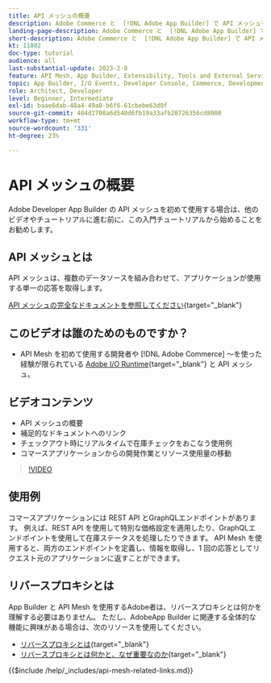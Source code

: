 ```yaml
---
title: API メッシュの概要
description: Adobe Commerce と  [!DNL Adobe App Builder] で API メッシュを使用する方法について説明します。Adobe App Builder のインストール、プロジェクトの操作、GraphQL リバースプロキシの作成などについて説明します。
landing-page-description: Adobe Commerce と  [!DNL Adobe App Builder] で API メッシュを使用する方法について説明します。Adobe IO のインストール、プロジェクトの操作、graphql リバースプロキシの作成などについて説明します。
short-description: Adobe Commerce と  [!DNL Adobe App Builder] で API メッシュを使用する方法について説明します。Adobe IO のインストール、プロジェクトの操作、graphql リバースプロキシの作成などについて説明します。
kt: 11802
doc-type: tutorial
audience: all
last-substantial-update: 2023-2-8
feature: API Mesh, App Builder, Extensibility, Tools and External Services, Backend Development
topic: App Builder, I/O Events, Developer Console, Commerce, Development, Integrations
role: Architect, Developer
level: Beginner, Intermediate
exl-id: baae6dab-48a4-49a0-b6f6-61cbebe63d0f
source-git-commit: 404d2708a6d540d6fb19a33afb20726356cd8000
workflow-type: tm+mt
source-wordcount: '331'
ht-degree: 23%

---
```


# API メッシュの概要

Adobe Developer App Builder の API メッシュを初めて使用する場合は、他のビデオやチュートリアルに進む前に、この入門チュートリアルから始めることをお勧めします。

## API メッシュとは

API メッシュは、複数のデータソースを組み合わせて、アプリケーションが使用する単一の応答を取得します。

[API メッシュの完全なドキュメントを参照してください](https://developer.adobe.com/graphql-mesh-gateway/gateway/overview/){target="_blank"}

## このビデオは誰のためのものですか？

* API Mesh を初めて使用する開発者や [!DNL Adobe Commerce] ～を使った経験が限られている [Adobe I/O Runtime](https://developer.adobe.com/runtime/docs/guides/overview/){target="_blank"} と API メッシュ。

## ビデオコンテンツ

* API メッシュの概要
* 補足的なドキュメントへのリンク
* チェックアウト時にリアルタイムで在庫チェックをおこなう使用例
* コマースアプリケーションからの開発作業とリソース使用量の移動

>[!VIDEO](https://video.tv.adobe.com/v/3417534?quality=12&learn=on)

## 使用例

コマースアプリケーションには REST API とGraphQLエンドポイントがあります。 例えば、REST API を使用して特別な価格設定を適用したり、GraphQLエンドポイントを使用して在庫ステータスを処理したりできます。 API Mesh を使用すると、両方のエンドポイントを定義し、情報を取得し、1 回の応答としてリクエスト元のアプリケーションに返すことができます。

## リバースプロキシとは

App Builder と API Mesh を使用するAdobe者は、リバースプロキシとは何かを理解する必要はありません。 ただし、AdobeApp Builder に関連する全体的な機能に興味がある場合は、次のリソースを使用してください。

* [リバースプロキシとは](https://www.imperva.com/learn/performance/reverse-proxy/){target="_blank"}
* [リバースプロキシとは何かと、なぜ重要なのか](https://blog.hubspot.com/website/reverse-proxy){target="_blank"}

{{$include /help/_includes/api-mesh-related-links.md}}
